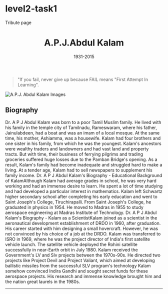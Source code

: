 # level2-task1
Tribute page
<!DOCTYPE html>
<html lang="en">
<head>
    <meta charset="UTF-8">
    <meta http-equiv="X-UA-Compatible" content="IE=edge">
    <meta name="viewport" content="width=device-width, initial-scale=1.0">
    <title>Tribute page</title>
    <link rel="stylesheet" href="style.css">
</head>
<body>
    <header class="header">
        <h1 class="title">A.P.J.Abdul Kalam</h1>
        <p class="description">1931-2015</p>
    </header>
    <section class="tribute">
        <blockquote>
            "If you fail, never give up because FAIL means "First Attempt In Learning".
        </blockquote>
        <img src="https://upload.wikimedia.org/wikipedia/commons/thumb/e/ec/A._P._J._Abdul_Kalam_%28cropped%29.jpg/752px-A._P._J._Abdul_Kalam_%28cropped%29.jpg?20221230170928
        " alt="A.P.J. Abdul Kalam Images">
    </section>
    <section class="bio">
        <h2>Biography</h2>
        <p>Dr. A P J Abdul Kalam was born to a poor Tamil Muslim family. He lived with his family in the temple city of Tamilnadu, Rameswaram, where his father, Jainulabdeen, had a boat and was an imam of a local mosque. At the same time, his mother, Ashiamma, was a housewife. Kalam had four brothers and one sister in his family, from which he was the youngest. Kalam's ancestors were wealthy traders and landowners and had vast land and property tracts. But with time, their business of ferrying pilgrims and trading groceries suffered huge losses due to the Pamban Bridge's opening. As a result, Kalam's family had become inadequate and struggled hard to make a living. At a tender age, Kalam had to sell newspapers to supplement his family income.
           Dr. A P J Abdul Kalam's Biography - Educational Background of KalamAlthough Kalam had average grades in school, he was very hard working and had an immense desire to learn. He spent a lot of time studying and had developed a particular interest in mathematics. Kalam left Schwartz higher secondary school after completing his early education and went to Saint Joseph's College, Tiruchirapalli. From Saint Joseph's College, he graduated in physics in 1954. He moved to Madras in 1955 to study aerospace engineering at Madras Institute of Technology.
           Dr. A P J Abdul Kalam's Biography - Kalam as a ScientistKalam joined as a scientist in the aeronautical development establishment of DRDO in 1960, after graduation. His career started with him designing a small hovercraft. However, he was not convinced by his choice of a job at the DRDO. Kalam was transferred to ISRO in 1969, where he was the project director of India's first satellite vehicle launch. The satellite vehicle deployed the Rohini satellite successfully in near-Earth orbit in July 1980. Kalam received the Government's LV and Slv projects between the 1970s-90s. He directed two projects like Project Devil and Project Valiant, which aimed at developing ballistic missiles from the successful SLV program's technology Kalam somehow convinced Indira Gandhi and sought secret funds for these aerospace projects. His research and immense knowledge brought him and the nation great laurels in the 1980s.</p>
           <hr>
    </section>
</body>
</html>
